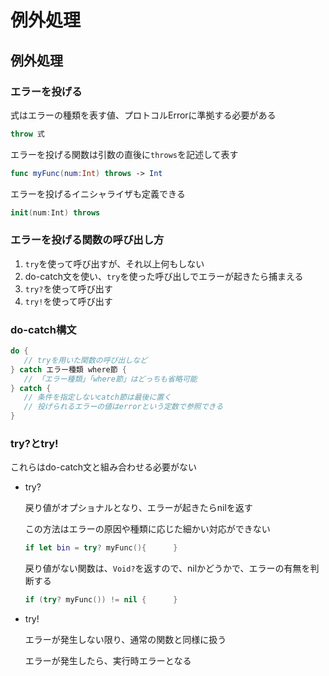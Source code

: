 # 例外処理



## 例外処理



### エラーを投げる

式はエラーの種類を表す値、プロトコルErrorに準拠する必要がある

```swift
throw 式
```

エラーを投げる関数は引数の直後に`throws`を記述して表す

```swift
func myFunc(num:Int) throws -> Int
```

エラーを投げるイニシャライザも定義できる

```swift
init(num:Int) throws
```



### エラーを投げる関数の呼び出し方

1. `try`を使って呼び出すが、それ以上何もしない
2. do-catch文を使い、`try`を使った呼び出しでエラーが起きたら捕まえる
3. `try?`を使って呼び出す
4. `try!`を使って呼び出す



### do-catch構文

```swift
do {
   // tryを用いた関数の呼び出しなど
} catch エラー種類 where節 {
   // 「エラー種類」「where節」はどっちも省略可能
} catch {
   // 条件を指定しないcatch節は最後に置く
   // 投げられるエラーの値はerrorという定数で参照できる
}
```



### try?とtry!

これらはdo-catch文と組み合わせる必要がない

* try?

  戻り値がオプショナルとなり、エラーが起きたらnilを返す

  この方法はエラーの原因や種類に応じた細かい対応ができない

  ```swift
  if let bin = try? myFunc(){      }
  ```

  戻り値がない関数は、`Void?`を返すので、nilかどうかで、エラーの有無を判断する

  ```swift
  if (try? myFunc()) != nil {      }
  ```

* try!

  エラーが発生しない限り、通常の関数と同様に扱う

  エラーが発生したら、実行時エラーとなる

  



























